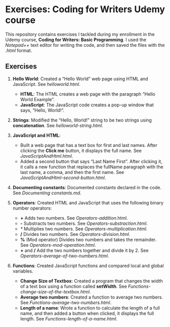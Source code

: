 # Exercises: Coding for Writers Udemy course
This repository contains exercises I tackled during my enrollment in the Udemy course, **Coding for Writers: Basic Programming**. I used the *Notepad++* text editor for writing the code, and then saved the files with the *.html* format. 
## Exercises
1. **Hello World**: Created a “Hello World” web page using HTML and JavaScript. See *helloworld.html*.
   
   * **HTML**: The HTML creates a web page with the paragraph “Hello World Example”.
   * **JavaScript**: The JavaScript code creates a pop-up window that says, “Hello, World!”.
2. **Strings**: Modified the “Hello, World!” string to be two strings using **concatenation**. See *helloworld-string.html*.
3. **JavaScript and HTML**:
   * Built a web page that has a text box for first and last names. After clicking the **Click me** button, it displays the full name. See *JavaScriptAndHtml.html*. 
   * Added a second button that says “Last Name First”. After clicking it, it calls a new function that replaces the fullName paragraph with the last name, a comma, and then the first name. See *JavaScriptAndHtml-second-button.html*.
4. **Documenting constants**: Documented constants declared in the code. See *Documenting constants.md*.
5. **Operators**: Created HTML and JavaScript that uses the following binary number operators:
   * **+** Adds two numbers. See *Operators-addition*.html.
   * **-** Substracts two numbers. See *Operators-substraction.html*.
   * _*_ Multiplies two numbers. See *Operators-multiplication.html*.
   * **/** Divides two numbers. See *Operators-division.html*.
   * **%** (Mod operator) Divides two numbers and takes the remainder. See *Operators-mod-operation.html*.
   * **+** and **/** Add the two numbers together and divide it by 2. See *Operators-average-of-two-numbers.html*.
6. **Functions**: Created JavaScript functions and compared local and global variables.
   * **Change Size of Textbox**: Created a program that changes the width of a text box using a function called **setWidth**. See *Functions-change-size-of-the-textbox.html*.
   * **Average two numbers**: Created a function to average two numbers. See *Functions-average-two-numbers.html*.
   * **Length of a name**: Wrote a function to calculate the length of a full name, and then added a button when clicked, it displays the full length. See *Functions-length-of-a-name.html*.

